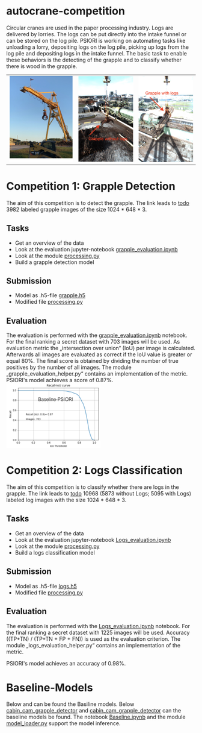 # autocrane-competition

Circular cranes are used in the paper processing industry. Logs are delivered by lorries. The logs can be put directly into the intake funnel or can be stored on the log pile. PSIORI is working on automating tasks like unloading a lorry, depositing logs on the log pile, picking up logs from the log pile and depositing logs in the intake funnel. The basic task to enable these behaviors is the detecting of the grapple and to classify whether there is wood in the grapple.


<table><tr>
<td> <img src="resources/img/Circular_crane.png" alt="Drawing" style="width: 295px;"/> </td>
<td> <img src="resources/img/grapple_without_logs.png" alt="Drawing" style="width: 250px;"/> </td>
<td> <img src="resources/img/grapple_with_logs.png" alt="Drawing" style="width: 250px;"/> </td>
</tr></table>

# Competition 1: Grapple Detection
The aim of this competition is to detect the grapple. The link leads to [todo](todolink) 3982 labeled grapple images of the size 1024 * 648 * 3.

## Tasks
* Get an overview of the data
* Look at the evaluation jupyter-notebook [grapple_evaluation.ipynb](Grapple/grapple_evaluation.ipynb)
* Look at the module [processing.py](Grapple/processing.py)
* Build a grapple detection model

## Submission
* Model as .h5-file [grapple.h5](https://www.tensorflow.org/tutorials/keras/save_and_load)
* Modified file [processing.py](Grapple/processing.py)

## Evaluation
The evaluation is performed with the [grapple_evaluation.ipynb](Grapple/grapple_evaluation.ipynb) notebook. For the final ranking a secret dataset with 703 images will be used. As evaluation metric the „intersection over union“ (IoU) per image is calculated. Afterwards all images are evaluated as correct if the IoU value is greater or equal 80%. The final score is obtained by dividing the number of true positives by the number of all images. The module „grapple_evaluation_helper.py“ contains an implementation of the metric. PSIORI's model achieves a score of 0.87%.
<img src="resources/img/IoU_Recall_Baseline.png" alt="Drawing" style="width: 250px;"/>


# Competition 2: Logs Classification
The aim of this competition is to classify whether there are logs in the grapple.  The link leads to [todo](todolink) 10968 (5873 without Logs; 5095 with Logs) labeled log images with the size 1024 * 648 * 3.

## Tasks
* Get an overview of the data
* Look at the evaluation jupyter-notebook [Logs_evaluation.ipynb](Logs/„Logs_evaluation.ipynb)
* Look at the module [processing.py](Logs/processing.py)
* Build a logs classification model

## Submission
* Model as .h5-file [logs.h5](https://www.tensorflow.org/tutorials/keras/save_and_load)
* Modified file [processing.py](Logs/processing.py)

## Evaluation
The evaluation is performed with the [Logs_evaluation.ipynb](Logs/„Logs_evaluation.ipynb) notebook. For the final ranking a secret dataset with 1225 images will be used. Accuracy ((TP+TN) / (TP+TN + FP + FN)) is used as the evaluation criterion. The module „logs_evaluation_helper.py“ contains an implementation of the metric.

PSIORI's model achieves an accuracy of 0.98%.

# Baseline-Models
Below and can be found the Basiline models.
Below [cabin_cam_grapple_detector](resources/cabin_cam_grapple_detector) and [cabin_cam_grapple_detector](resources/cabin_cam_grapple_detector) can the baseline models be found. The notebook [Baseline.ipynb](extra/Baseline.ipynb) and the module [model_loader.py](extra/model_loader.py) support the model inference. 